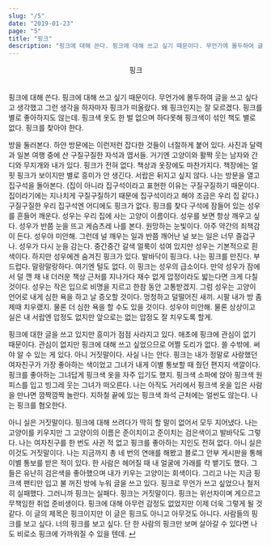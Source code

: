 ```yaml
---
slug: "/5"
date: "2019-01-23"
page: "5"
title: "핑크"
description: "핑크에 대해 쓴다. 핑크에 대해 쓰고 싶기 때문이다. 무언가에 몰두하여 글을 쓰고 싶다고 생각했고 그런 생각을 하자마자 핑크가 떠올랐다."
---
```


<div style="text-align: center;">
    <div class="post-line" style="display: inline-block; line-height:160%">
    핑크
    </div>
</div>

<br>

핑크에 대해 쓴다. 핑크에 대해 쓰고 싶기 때문이다. 무언가에 몰두하여 글을 쓰고 싶다고 생각했고 그런 생각을 하자마자 핑크가 떠올랐다. 왜 핑크인지는 잘 모르겠다. 핑크를 별로 좋아하지도 않는데. 핑크색 옷도 한 벌 없으며 하다못해 핑크색이 섞인 책도 별로 없다. 핑크를 찾아야 한다.

방을 둘러본다. 하얀 방문에는 이런저런 잡다한 것들이 너절하게 붙어 있다. 사진과 달력과 일본 여행 중에 산 구질구질한 자석과 엽서들. 거기엔 고양이와 활짝 웃는 남자와 간디와 무지개와 내가 있다. 핑크가 전혀 없다. 책상과 옷장에도 마찬가지다. 책장에는 얼핏 핑크가 보이지만 별로 흥미가 안 생긴다. 서랍은 뒤지고 싶지 않다. 나는 방문을 열고 집구석을 돌아본다. (집이 아니라 집구석이라고 표현한 이유는 구질구질하기 때문이다. 집이라기에는 지나치게 구질구질하기 때문에 집구석이라고 해야 조금은 우리 집 같다.) 구질구질한 우리 집구석엔 어디에도 핑크가 없다. 핑크를 찾다 구석에 잠들어 있는 성우를 흔들어 깨운다. 성우는 우리 집에 사는 고양이 이름이다. 성우를 보면 항상 깨우고 싶다. 성우가 반쯤 눈을 뜨고 게슴츠레 나를 본다. 원망하는 눈빛이다. 아주 약간의 죄책감이 든다. 성우야 미안해. 그런데 널 깨우는 일과 반쯤 깨어난 널 보는 일은 너무 즐겁구나. 성우가 다시 눈을 감는다. 중간중간 갈색 얼룩이 섞여 있지만 성우는 기본적으로 흰색이다. 하지만 성우에겐 숨겨진 핑크가 있다. 발바닥이 핑크다. 나는 핑크를 만진다. 부드럽다. 말랑말랑하다. 여기엔 털도 없다. 이 핑크는 성우의 급소이다. 만약 성우가 잠에서 덜 깬 채 내 더러운 책상 근처를 지나가다 재수 없게 압정이라도 밟는다면 크게 다칠 것이다. 성우는 작은 입으로 비명을 지르고 한참 동안 고통받겠지. 그럼 성우는 고양이 언어로 내게 심한 욕을 하고 날 증오할 것이다. 멍청하고 덜떨어진 새끼. 시팔 내가 방 좀 제때 치우랬지. 물론 더 심한 욕을 할 수도 있을 것이다. 성우야 미안해. 물론 상상이고 실은 내 서랍엔 압정도 없지만 앞으로는 없는 압정도 잘 치우도록 할게.

핑크에 대한 글을 쓰고 있지만 흥미가 점점 사라지고 있다. 애초에 핑크에 관심이 없기 때문이다. 관심이 없지만 핑크에 대해 쓰고 싶었으므로 어쩔 도리가 없다. 쓸 수밖에. 써야 알 수 있는 게 있다. 아니 거짓말이다. 사실 나는 안다. 핑크는 내가 정말로 사랑했던 여자친구가 가장 좋아하는 색이었고 그녀가 내게 이별 통보할 때 줬던 편지지 색깔이다. 핑크를 좋아하는 그녀답게 핑크색 옷을 자주 입기도 했지. 핑크색 소파에 앉아 핑크색 원피스를 입고 빙그레 웃는 그녀가 떠오른다. 나는 아직도 거리에서 핑크색 옷을 입은 사람을 만나면 깜짝깜짝 놀란다. 지하철 끝에 있는 핑크색 좌석 근처에는 얼씬도 않는다. 나는 핑크를 혐오한다.

아니 실은 거짓말이다. 핑크에 대해 쓰려다가 딱히 할 말이 없어서 모두 지어냈다. 나는 고양이를 키우지만 그 고양이의 이름은 준이치이고 준이치는 검은색이고 발바닥도 그렇다. 나는 여자친구를 한 번도 사귄 적 없고 핑크를 좋아하는 지인도 전혀 없다. 아니 실은 이것도 거짓말이다. 나는 지금까지 총 네 번의 연애를 해봤고 블로그 안부 게시판을 통해 이별 통보를 받은 적이 있다. 한 사람은 헤어질 때 내 얼굴에 가래를 칵 뱉기도 했다. 그들은 유난히 검은색을 좋아했으며 내가 키우는 고양이는 회색이다. 그리고 나는 지금 핑크색 팬티만 입고 불 꺼진 방에 누워 글을 쓰고 있다. 핑크로 무언가 쓰고 싶었으나 철저히 실패했다. 그러니까 핑크는 실패다. 핑크는 거짓말이다. 핑크는 위선자이며 게으르고 무책임한 취업 준비생이다. 핑크에 대해 아무런 감정도 없었지만 이제 더욱 그렇게 될 것 같다. 이 글의 제목은 핑크이지만 이 글은 핑크도 아니고 아무것도 아니다. 사람들의 핑크를 보고 싶다. 너의 핑크를 보고 싶다. 단 한 사람의 핑크만 보며 살아갈 수 있다면 나도 비로소 핑크에 가까워질 수 있을 텐데. <a href="/">↵</a>
